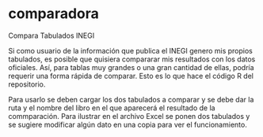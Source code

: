 # comparadora
Compara Tabulados INEGI

Si como usuario de la información que publica el INEGI genero mis propios tabulados, es posible que quisiera compararar mis resultados con los datos oficiales. Así, para tablas muy grandes o una gran cantidad de ellas, podría requerir una forma rápida de comparar. Esto es lo que hace el código R del repositorio.

Para usarlo se deben cargar los dos tabulados a comparar y se debe dar la ruta y el nombre del libro en el que aparecerá el resultado de la commparación. Para ilustrar en el archivo Excel se ponen dos tabulados y se sugiere modificar algún dato en una copia para ver el funcionamiento.
